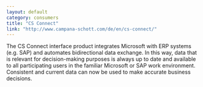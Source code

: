```yaml
---
layout: default
category: consumers
title: "CS Connect"
link: "http://www.campana-schott.com/de/en/cs-connect/"
---
```

The CS Connect interface product integrates Microsoft with ERP systems (e.g. SAP) and automates bidirectional data exchange. In this way, data that is relevant for decision-making purposes is always up to date and available to all participating users in the familiar Microsoft or SAP work environment. Consistent and current data can now be used to make accurate business decisions. 
